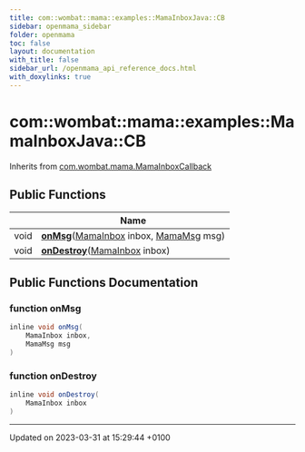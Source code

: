 ```yaml
---
title: com::wombat::mama::examples::MamaInboxJava::CB
sidebar: openmama_sidebar
folder: openmama
toc: false
layout: documentation
with_title: false
sidebar_url: /openmama_api_reference_docs.html
with_doxylinks: true
---
```


# com::wombat::mama::examples::MamaInboxJava::CB





Inherits from [com.wombat.mama.MamaInboxCallback](interfacecom_1_1wombat_1_1mama_1_1MamaInboxCallback.html)

## Public Functions

|                | Name           |
| -------------- | -------------- |
| void | **[onMsg](classcom_1_1wombat_1_1mama_1_1examples_1_1MamaInboxJava_1_1CB.html#function-onmsg)**([MamaInbox](classcom_1_1wombat_1_1mama_1_1MamaInbox.html) inbox, [MamaMsg](classcom_1_1wombat_1_1mama_1_1MamaMsg.html) msg) |
| void | **[onDestroy](classcom_1_1wombat_1_1mama_1_1examples_1_1MamaInboxJava_1_1CB.html#function-ondestroy)**([MamaInbox](classcom_1_1wombat_1_1mama_1_1MamaInbox.html) inbox) |

## Public Functions Documentation

### function onMsg

```java
inline void onMsg(
    MamaInbox inbox,
    MamaMsg msg
)
```


### function onDestroy

```java
inline void onDestroy(
    MamaInbox inbox
)
```


-------------------------------

Updated on 2023-03-31 at 15:29:44 +0100